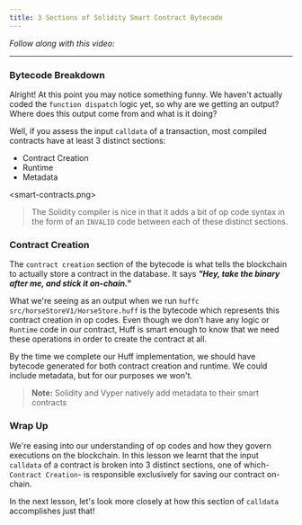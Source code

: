 ```yaml
---
title: 3 Sections of Solidity Smart Contract Bytecode
---
```


_Follow along with this video:_

---

### Bytecode Breakdown

Alright! At this point you may notice something funny. We haven't actually coded the `function dispatch` logic yet, so why are we getting an output? Where does this output come from and what is it doing?

Well, if you assess the input `calldata` of a transaction, most compiled contracts have at least 3 distinct sections:

- Contract Creation
- Runtime
- Metadata

<smart-contracts.png>

> The Solidity compiler is nice in that it adds a bit of op code syntax in the form of an `INVALID` code between each of these distinct sections.

### Contract Creation

The `contract creation` section of the bytecode is what tells the blockchain to actually store a contract in the database. It says **_"Hey, take the binary after me, and stick it on-chain."_**

What we're seeing as an output when we run `huffc src/horseStoreV1/HorseStore.huff` is the bytecode which represents this contract creation in op codes. Even though we don't have any logic or `Runtime` code in our contract, Huff is smart enough to know that we need these operations in order to create the contract at all.

By the time we complete our Huff implementation, we should have bytecode generated for both contract creation and runtime. We could include metadata, but for our purposes we won't.

> **Note:** Solidity and Vyper natively add metadata to their smart contracts

### Wrap Up

We're easing into our understanding of op codes and how they govern executions on the blockchain. In this lesson we learnt that the input `calldata` of a contract is broken into 3 distinct sections, one of which-`Contract Creation`- is responsible exclusively for saving our contract on-chain.

In the next lesson, let's look more closely at how this section of `calldata` accomplishes just that!
